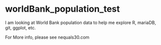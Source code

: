 # worldBank_population_test
I am looking at World Bank population data to help me explore R, mariaDB, git, ggplot, etc.

For More info, please see nequals30.com
